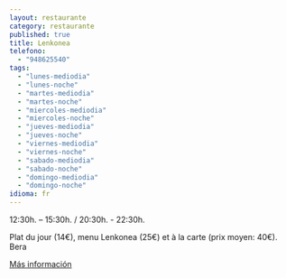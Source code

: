 ```yaml
---
layout: restaurante
category: restaurante
published: true
title: Lenkonea
telefono:
  - "948625540"
tags:
  - "lunes-mediodia"
  - "lunes-noche"
  - "martes-mediodia"
  - "martes-noche"
  - "miercoles-mediodia"
  - "miercoles-noche"
  - "jueves-mediodia"
  - "jueves-noche"
  - "viernes-mediodia"
  - "viernes-noche"
  - "sabado-mediodia"
  - "sabado-noche"
  - "domingo-mediodia"
  - "domingo-noche"
idioma: fr
---
```

12:30h. – 15:30h. / 20:30h. - 22:30h.

Plat du jour (14€), menu Lenkonea (25€) et à la carte (prix moyen: 40€).
Bera

[Más información](http://www.consorciobertiz.org/consorcio/dondecomer/restaurantes/bera-es-0-175/restaurante-lenkonea-hotel-churrut.html)
